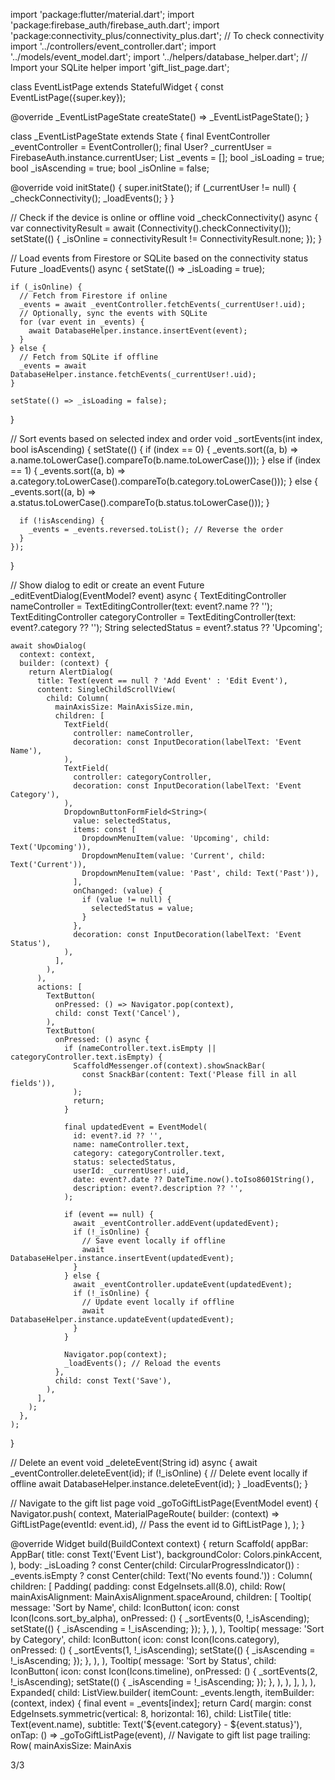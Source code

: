 import 'package:flutter/material.dart';
import 'package:firebase_auth/firebase_auth.dart';
import 'package:connectivity_plus/connectivity_plus.dart'; // To check connectivity
import '../controllers/event_controller.dart';
import '../models/event_model.dart';
import '../helpers/database_helper.dart'; // Import your SQLite helper
import 'gift_list_page.dart';

class EventListPage extends StatefulWidget {
  const EventListPage({super.key});

  @override
  _EventListPageState createState() => _EventListPageState();
}

class _EventListPageState extends State<EventListPage> {
  final EventController _eventController = EventController();
  final User? _currentUser = FirebaseAuth.instance.currentUser;
  List<EventModel> _events = [];
  bool _isLoading = true;
  bool _isAscending = true;
  bool _isOnline = false;

  @override
  void initState() {
    super.initState();
    if (_currentUser != null) {
      _checkConnectivity();
      _loadEvents();
    }
  }

  // Check if the device is online or offline
  void _checkConnectivity() async {
    var connectivityResult = await (Connectivity().checkConnectivity());
    setState(() {
      _isOnline = connectivityResult != ConnectivityResult.none;
    });
  }

  // Load events from Firestore or SQLite based on the connectivity status
  Future<void> _loadEvents() async {
    setState(() => _isLoading = true);

    if (_isOnline) {
      // Fetch from Firestore if online
      _events = await _eventController.fetchEvents(_currentUser!.uid);
      // Optionally, sync the events with SQLite
      for (var event in _events) {
        await DatabaseHelper.instance.insertEvent(event);
      }
    } else {
      // Fetch from SQLite if offline
      _events = await DatabaseHelper.instance.fetchEvents(_currentUser!.uid);
    }

    setState(() => _isLoading = false);
  }

  // Sort events based on selected index and order
  void _sortEvents(int index, bool isAscending) {
    setState(() {
      if (index == 0) {
        _events.sort((a, b) => a.name.toLowerCase().compareTo(b.name.toLowerCase()));
      } else if (index == 1) {
        _events.sort((a, b) => a.category.toLowerCase().compareTo(b.category.toLowerCase()));
      } else {
        _events.sort((a, b) => a.status.toLowerCase().compareTo(b.status.toLowerCase()));
      }

      if (!isAscending) {
        _events = _events.reversed.toList(); // Reverse the order
      }
    });
  }

  // Show dialog to edit or create an event
  Future<void> _editEventDialog(EventModel? event) async {
    TextEditingController nameController = TextEditingController(text: event?.name ?? '');
    TextEditingController categoryController = TextEditingController(text: event?.category ?? '');
    String selectedStatus = event?.status ?? 'Upcoming';

    await showDialog(
      context: context,
      builder: (context) {
        return AlertDialog(
          title: Text(event == null ? 'Add Event' : 'Edit Event'),
          content: SingleChildScrollView(
            child: Column(
              mainAxisSize: MainAxisSize.min,
              children: [
                TextField(
                  controller: nameController,
                  decoration: const InputDecoration(labelText: 'Event Name'),
                ),
                TextField(
                  controller: categoryController,
                  decoration: const InputDecoration(labelText: 'Event Category'),
                ),
                DropdownButtonFormField<String>(
                  value: selectedStatus,
                  items: const [
                    DropdownMenuItem(value: 'Upcoming', child: Text('Upcoming')),
                    DropdownMenuItem(value: 'Current', child: Text('Current')),
                    DropdownMenuItem(value: 'Past', child: Text('Past')),
                  ],
                  onChanged: (value) {
                    if (value != null) {
                      selectedStatus = value;
                    }
                  },
                  decoration: const InputDecoration(labelText: 'Event Status'),
                ),
              ],
            ),
          ),
          actions: [
            TextButton(
              onPressed: () => Navigator.pop(context),
              child: const Text('Cancel'),
            ),
            TextButton(
              onPressed: () async {
                if (nameController.text.isEmpty || categoryController.text.isEmpty) {
                  ScaffoldMessenger.of(context).showSnackBar(
                    const SnackBar(content: Text('Please fill in all fields')),
                  );
                  return;
                }

                final updatedEvent = EventModel(
                  id: event?.id ?? '',
                  name: nameController.text,
                  category: categoryController.text,
                  status: selectedStatus,
                  userId: _currentUser!.uid,
                  date: event?.date ?? DateTime.now().toIso8601String(),
                  description: event?.description ?? '',
                );

                if (event == null) {
                  await _eventController.addEvent(updatedEvent);
                  if (!_isOnline) {
                    // Save event locally if offline
                    await DatabaseHelper.instance.insertEvent(updatedEvent);
                  }
                } else {
                  await _eventController.updateEvent(updatedEvent);
                  if (!_isOnline) {
                    // Update event locally if offline
                    await DatabaseHelper.instance.updateEvent(updatedEvent);
                  }
                }

                Navigator.pop(context);
                _loadEvents(); // Reload the events
              },
              child: const Text('Save'),
            ),
          ],
        );
      },
    );
  }

  // Delete an event
  void _deleteEvent(String id) async {
    await _eventController.deleteEvent(id);
    if (!_isOnline) {
      // Delete event locally if offline
      await DatabaseHelper.instance.deleteEvent(id);
    }
    _loadEvents();
  }

  // Navigate to the gift list page
  void _goToGiftListPage(EventModel event) {
    Navigator.push(
      context,
      MaterialPageRoute(
        builder: (context) => GiftListPage(eventId: event.id), // Pass the event id to GiftListPage
      ),
    );
  }

  @override
  Widget build(BuildContext context) {
    return Scaffold(
      appBar: AppBar(
        title: const Text('Event List'),
        backgroundColor: Colors.pinkAccent,
      ),
      body: _isLoading
          ? const Center(child: CircularProgressIndicator())
          : _events.isEmpty
              ? const Center(child: Text('No events found.'))
              : Column(
                  children: [
                    Padding(
                      padding: const EdgeInsets.all(8.0),
                      child: Row(
                        mainAxisAlignment: MainAxisAlignment.spaceAround,
                        children: [
                          Tooltip(
                            message: 'Sort by Name',
                            child: IconButton(
                              icon: const Icon(Icons.sort_by_alpha),
                              onPressed: () {
                                _sortEvents(0, !_isAscending);
                                setState(() {
                                  _isAscending = !_isAscending;
                                });
                              },
                            ),
                          ),
                          Tooltip(
                            message: 'Sort by Category',
                            child: IconButton(
                              icon: const Icon(Icons.category),
                              onPressed: () {
                                _sortEvents(1, !_isAscending);
                                setState(() {
                                  _isAscending = !_isAscending;
                                });
                              },
                            ),
                          ),
                          Tooltip(
                            message: 'Sort by Status',
                            child: IconButton(
                              icon: const Icon(Icons.timeline),
                              onPressed: () {
                                _sortEvents(2, !_isAscending);
                                setState(() {
                                  _isAscending = !_isAscending;
                                });
                              },
                            ),
                          ),
                        ],
                      ),
                    ),
                    Expanded(
                      child: ListView.builder(
                        itemCount: _events.length,
                        itemBuilder: (context, index) {
                          final event = _events[index];
                          return Card(
                            margin: const EdgeInsets.symmetric(vertical: 8, horizontal: 16),
                            child: ListTile(
                              title: Text(event.name),
                              subtitle: Text('${event.category} - ${event.status}'),
                              onTap: () => _goToGiftListPage(event), // Navigate to gift list page
                              trailing: Row(
                                mainAxisSize: MainAxis

3/3









